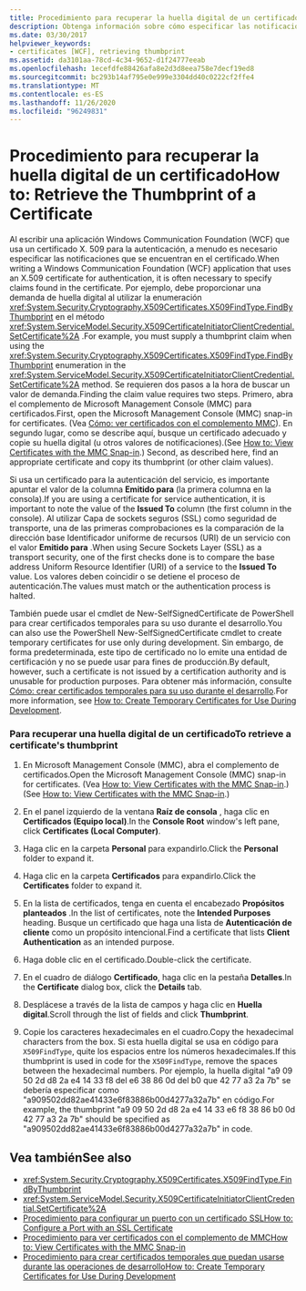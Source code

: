 ```yaml
---
title: Procedimiento para recuperar la huella digital de un certificado
description: Obtenga información sobre cómo especificar las notificaciones que se encuentran en un certificado X. 509, que es necesario al desarrollar una aplicación WCF que usa certificados para la autenticación.
ms.date: 03/30/2017
helpviewer_keywords:
- certificates [WCF], retrieving thumbprint
ms.assetid: da3101aa-78cd-4c34-9652-d1f24777eeab
ms.openlocfilehash: 1ecefdfe88426afa8e2d3d8eea758e7decf19ed8
ms.sourcegitcommit: bc293b14af795e0e999e3304dd40c0222cf2ffe4
ms.translationtype: MT
ms.contentlocale: es-ES
ms.lasthandoff: 11/26/2020
ms.locfileid: "96249831"
---
```

# <a name="how-to-retrieve-the-thumbprint-of-a-certificate"></a><span data-ttu-id="a2ef4-103">Procedimiento para recuperar la huella digital de un certificado</span><span class="sxs-lookup"><span data-stu-id="a2ef4-103">How to: Retrieve the Thumbprint of a Certificate</span></span>

<span data-ttu-id="a2ef4-104">Al escribir una aplicación Windows Communication Foundation (WCF) que usa un certificado X. 509 para la autenticación, a menudo es necesario especificar las notificaciones que se encuentran en el certificado.</span><span class="sxs-lookup"><span data-stu-id="a2ef4-104">When writing a Windows Communication Foundation (WCF) application that uses an X.509 certificate for authentication, it is often necessary to specify claims found in the certificate.</span></span> <span data-ttu-id="a2ef4-105">Por ejemplo, debe proporcionar una demanda de huella digital al utilizar la enumeración <xref:System.Security.Cryptography.X509Certificates.X509FindType.FindByThumbprint> en el método <xref:System.ServiceModel.Security.X509CertificateInitiatorClientCredential.SetCertificate%2A> .</span><span class="sxs-lookup"><span data-stu-id="a2ef4-105">For example, you must supply a thumbprint claim when using the <xref:System.Security.Cryptography.X509Certificates.X509FindType.FindByThumbprint> enumeration in the <xref:System.ServiceModel.Security.X509CertificateInitiatorClientCredential.SetCertificate%2A> method.</span></span> <span data-ttu-id="a2ef4-106">Se requieren dos pasos a la hora de buscar un valor de demanda.</span><span class="sxs-lookup"><span data-stu-id="a2ef4-106">Finding the claim value requires two steps.</span></span> <span data-ttu-id="a2ef4-107">Primero, abra el complemento de Microsoft Management Console (MMC) para certificados.</span><span class="sxs-lookup"><span data-stu-id="a2ef4-107">First, open the Microsoft Management Console (MMC) snap-in for certificates.</span></span> <span data-ttu-id="a2ef4-108">(Vea [Cómo: ver certificados con el complemento MMC](how-to-view-certificates-with-the-mmc-snap-in.md)). En segundo lugar, como se describe aquí, busque un certificado adecuado y copie su huella digital (u otros valores de notificaciones).</span><span class="sxs-lookup"><span data-stu-id="a2ef4-108">(See [How to: View Certificates with the MMC Snap-in](how-to-view-certificates-with-the-mmc-snap-in.md).) Second, as described here, find an appropriate certificate and copy its thumbprint (or other claim values).</span></span>  
  
 <span data-ttu-id="a2ef4-109">Si usa un certificado para la autenticación del servicio, es importante apuntar el valor de la columna **Emitido para** (la primera columna en la consola).</span><span class="sxs-lookup"><span data-stu-id="a2ef4-109">If you are using a certificate for service authentication, it is important to note the value of the **Issued To** column (the first column in the console).</span></span> <span data-ttu-id="a2ef4-110">Al utilizar Capa de sockets seguros (SSL) como seguridad de transporte, una de las primeras comprobaciones es la comparación de la dirección base Identificador uniforme de recursos (URI) de un servicio con el valor **Emitido para** .</span><span class="sxs-lookup"><span data-stu-id="a2ef4-110">When using Secure Sockets Layer (SSL) as a transport security, one of the first checks done is to compare the base address Uniform Resource Identifier (URI) of a service to the **Issued To** value.</span></span> <span data-ttu-id="a2ef4-111">Los valores deben coincidir o se detiene el proceso de autenticación.</span><span class="sxs-lookup"><span data-stu-id="a2ef4-111">The values must match or the authentication process is halted.</span></span>  
  
 <span data-ttu-id="a2ef4-112">También puede usar el cmdlet de New-SelfSignedCertificate de PowerShell para crear certificados temporales para su uso durante el desarrollo.</span><span class="sxs-lookup"><span data-stu-id="a2ef4-112">You can also use the PowerShell New-SelfSignedCertificate cmdlet to create temporary certificates for use only during development.</span></span> <span data-ttu-id="a2ef4-113">Sin embargo, de forma predeterminada, este tipo de certificado no lo emite una entidad de certificación y no se puede usar para fines de producción.</span><span class="sxs-lookup"><span data-stu-id="a2ef4-113">By default, however, such a certificate is not issued by a certification authority and is unusable for production purposes.</span></span> <span data-ttu-id="a2ef4-114">Para obtener más información, consulte [Cómo: crear certificados temporales para su uso durante el desarrollo](how-to-create-temporary-certificates-for-use-during-development.md).</span><span class="sxs-lookup"><span data-stu-id="a2ef4-114">For more information, see [How to: Create Temporary Certificates for Use During Development](how-to-create-temporary-certificates-for-use-during-development.md).</span></span>  
  
### <a name="to-retrieve-a-certificates-thumbprint"></a><span data-ttu-id="a2ef4-115">Para recuperar una huella digital de un certificado</span><span class="sxs-lookup"><span data-stu-id="a2ef4-115">To retrieve a certificate's thumbprint</span></span>  
  
1. <span data-ttu-id="a2ef4-116">En Microsoft Management Console (MMC), abra el complemento de certificados.</span><span class="sxs-lookup"><span data-stu-id="a2ef4-116">Open the Microsoft Management Console (MMC) snap-in for certificates.</span></span> <span data-ttu-id="a2ef4-117">(Vea [How to: View Certificates with the MMC Snap-in](how-to-view-certificates-with-the-mmc-snap-in.md).)</span><span class="sxs-lookup"><span data-stu-id="a2ef4-117">(See [How to: View Certificates with the MMC Snap-in](how-to-view-certificates-with-the-mmc-snap-in.md).)</span></span>  
  
2. <span data-ttu-id="a2ef4-118">En el panel izquierdo de la ventana **Raíz de consola** , haga clic en **Certificados (Equipo local)**.</span><span class="sxs-lookup"><span data-stu-id="a2ef4-118">In the **Console Root** window's left pane, click **Certificates (Local Computer)**.</span></span>  
  
3. <span data-ttu-id="a2ef4-119">Haga clic en la carpeta **Personal** para expandirlo.</span><span class="sxs-lookup"><span data-stu-id="a2ef4-119">Click the **Personal** folder to expand it.</span></span>  
  
4. <span data-ttu-id="a2ef4-120">Haga clic en la carpeta **Certificados** para expandirlo.</span><span class="sxs-lookup"><span data-stu-id="a2ef4-120">Click the **Certificates** folder to expand it.</span></span>  
  
5. <span data-ttu-id="a2ef4-121">En la lista de certificados, tenga en cuenta el encabezado **Propósitos planteados** .</span><span class="sxs-lookup"><span data-stu-id="a2ef4-121">In the list of certificates, note the **Intended Purposes** heading.</span></span> <span data-ttu-id="a2ef4-122">Busque un certificado que haga una lista de **Autenticación de cliente** como un propósito intencional.</span><span class="sxs-lookup"><span data-stu-id="a2ef4-122">Find a certificate that lists **Client Authentication** as an intended purpose.</span></span>  
  
6. <span data-ttu-id="a2ef4-123">Haga doble clic en el certificado.</span><span class="sxs-lookup"><span data-stu-id="a2ef4-123">Double-click the certificate.</span></span>  
  
7. <span data-ttu-id="a2ef4-124">En el cuadro de diálogo **Certificado**, haga clic en la pestaña **Detalles**.</span><span class="sxs-lookup"><span data-stu-id="a2ef4-124">In the **Certificate** dialog box, click the **Details** tab.</span></span>  
  
8. <span data-ttu-id="a2ef4-125">Desplácese a través de la lista de campos y haga clic en **Huella digital**.</span><span class="sxs-lookup"><span data-stu-id="a2ef4-125">Scroll through the list of fields and click **Thumbprint**.</span></span>  
  
9. <span data-ttu-id="a2ef4-126">Copie los caracteres hexadecimales en el cuadro.</span><span class="sxs-lookup"><span data-stu-id="a2ef4-126">Copy the hexadecimal characters from the box.</span></span> <span data-ttu-id="a2ef4-127">Si esta huella digital se usa en código para `X509FindType`, quite los espacios entre los números hexadecimales.</span><span class="sxs-lookup"><span data-stu-id="a2ef4-127">If this thumbprint is used in code for the `X509FindType`, remove the spaces between the hexadecimal numbers.</span></span> <span data-ttu-id="a2ef4-128">Por ejemplo, la huella digital "a9 09 50 2d d8 2a e4 14 33 f8 del e6 38 86 0d del b0 que 42 77 a3 2a 7b" se debería especificar como "a909502dd82ae41433e6f83886b00d4277a32a7b" en código.</span><span class="sxs-lookup"><span data-stu-id="a2ef4-128">For example, the thumbprint "a9 09 50 2d d8 2a e4 14 33 e6 f8 38 86 b0 0d 42 77 a3 2a 7b" should be specified as "a909502dd82ae41433e6f83886b00d4277a32a7b" in code.</span></span>  
  
## <a name="see-also"></a><span data-ttu-id="a2ef4-129">Vea también</span><span class="sxs-lookup"><span data-stu-id="a2ef4-129">See also</span></span>

- <xref:System.Security.Cryptography.X509Certificates.X509FindType.FindByThumbprint>
- <xref:System.ServiceModel.Security.X509CertificateInitiatorClientCredential.SetCertificate%2A>
- [<span data-ttu-id="a2ef4-130">Procedimiento para configurar un puerto con un certificado SSL</span><span class="sxs-lookup"><span data-stu-id="a2ef4-130">How to: Configure a Port with an SSL Certificate</span></span>](how-to-configure-a-port-with-an-ssl-certificate.md)
- [<span data-ttu-id="a2ef4-131">Procedimiento para ver certificados con el complemento de MMC</span><span class="sxs-lookup"><span data-stu-id="a2ef4-131">How to: View Certificates with the MMC Snap-in</span></span>](how-to-view-certificates-with-the-mmc-snap-in.md)
- [<span data-ttu-id="a2ef4-132">Procedimiento para crear certificados temporales que puedan usarse durante las operaciones de desarrollo</span><span class="sxs-lookup"><span data-stu-id="a2ef4-132">How to: Create Temporary Certificates for Use During Development</span></span>](how-to-create-temporary-certificates-for-use-during-development.md)
